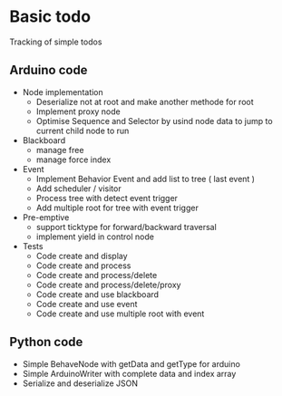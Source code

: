 # Basic todo

Tracking of simple todos

## Arduino code

* Node implementation
	* Deserialize not at root and make another methode for root
	* Implement proxy node
	* Optimise Sequence and Selector by usind node data to jump to current child node to run
* Blackboard
	* manage free 
	* manage force index
* Event
	* Implement Behavior Event and add list to tree ( last event )
	* Add scheduler / visitor 
	* Process tree with detect event trigger
	* Add multiple root for tree with event trigger
* Pre-emptive
	* support ticktype for forward/backward traversal
	* implement yield in control node
* Tests
	* Code create and display
	* Code create and process
	* Code create and process/delete
	* Code create and process/delete/proxy
	* Code create and use blackboard
	* Code create and use event
	* Code create and use multiple root with event 
## Python code

* Simple BehaveNode with getData and getType for arduino
* Simple ArduinoWriter with complete data and index array
* Serialize and deserialize JSON